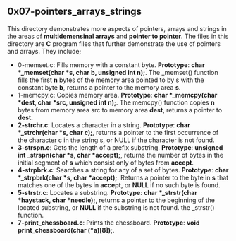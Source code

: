 ## 0x07-pointers_arrays_strings
This directory demonstrates more aspects of pointers, arrays and strings in the areas of __multidemensinal arrays__ and __pointer to pointer__. The files in this directory are __C__ program files that further demonstrate the use of pointers and arrays. They include;
- 0-memset.c: Fills memory with a constant byte. __Prototype__: __char *_memset(char *s, char b, unsigned int n);__. The _memset() function fills the first __n__ bytes of the memory area pointed to by s with the constant byte __b__, returns a pointer to the memory area __s__.
- 1-memcpy.c: Copies memory area. __Prototype__: __char *_memcpy(char *dest, char *src, unsigned int n);__. The memcpy() function copies __n__ bytes from memory area src to memory area __dest__, returns a pointer to __dest__.
- __2-strchr.c__: Locates a character in a string. __Prototype__: __char *_strchr(char *s, char c);__, returns a pointer to the first occurrence of the character c in the string s, or NULL if the character is not found.
- __3-strspn.c__: Gets the length of a prefix substring. __Prototype__: __unsigned int _strspn(char *s, char *accept);__, returns the number of bytes in the initial segment of __s__ which consist only of bytes from __accept__.
- __4-strpbrk.c__: Searches a string for any of a set of bytes. __Prototype__: __char *_strpbrk(char *s, char *accept);__. Returns a pointer to the byte in __s__ that matches one of the bytes in __accept__, or __NULL__ if no such byte is found.
- __5-strstr.c__: Locates a substring. __Prototype__: __char *_strstr(char *haystack, char *needle);__, returns a pointer to the beginning of the located substring, or __NULL__ if the substring is not found. the _strstr() function.
- __7-print_chessboard.c__: Prints the chessboard. __Prototype__: __void print_chessboard(char (*a)[8]);__.